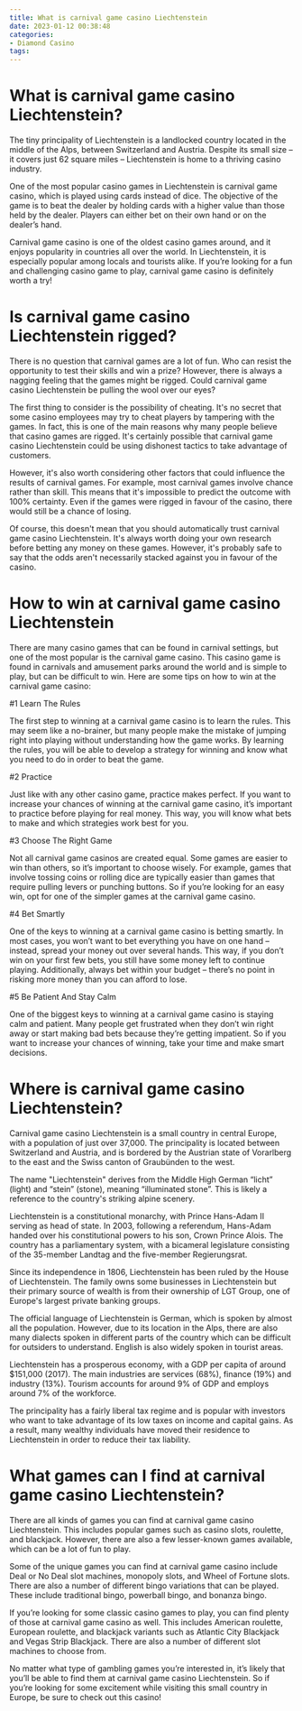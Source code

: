 ```yaml
---
title: What is carnival game casino Liechtenstein
date: 2023-01-12 00:38:48
categories:
- Diamond Casino
tags:
---
```



#  What is carnival game casino Liechtenstein?

The tiny principality of Liechtenstein is a landlocked country located in the middle of the Alps, between Switzerland and Austria. Despite its small size – it covers just 62 square miles – Liechtenstein is home to a thriving casino industry.

One of the most popular casino games in Liechtenstein is carnival game casino, which is played using cards instead of dice. The objective of the game is to beat the dealer by holding cards with a higher value than those held by the dealer. Players can either bet on their own hand or on the dealer’s hand.

Carnival game casino is one of the oldest casino games around, and it enjoys popularity in countries all over the world. In Liechtenstein, it is especially popular among locals and tourists alike. If you’re looking for a fun and challenging casino game to play, carnival game casino is definitely worth a try!

#  Is carnival game casino Liechtenstein rigged?

There is no question that carnival games are a lot of fun. Who can resist the opportunity to test their skills and win a prize? However, there is always a nagging feeling that the games might be rigged. Could carnival game casino Liechtenstein be pulling the wool over our eyes?

The first thing to consider is the possibility of cheating. It's no secret that some casino employees may try to cheat players by tampering with the games. In fact, this is one of the main reasons why many people believe that casino games are rigged. It's certainly possible that carnival game casino Liechtenstein could be using dishonest tactics to take advantage of customers.

However, it's also worth considering other factors that could influence the results of carnival games. For example, most carnival games involve chance rather than skill. This means that it's impossible to predict the outcome with 100% certainty. Even if the games were rigged in favour of the casino, there would still be a chance of losing.

Of course, this doesn't mean that you should automatically trust carnival game casino Liechtenstein. It's always worth doing your own research before betting any money on these games. However, it's probably safe to say that the odds aren't necessarily stacked against you in favour of the casino.

#  How to win at carnival game casino Liechtenstein

There are many casino games that can be found in carnival settings, but one of the most popular is the carnival game casino. This casino game is found in carnivals and amusement parks around the world and is simple to play, but can be difficult to win. Here are some tips on how to win at the carnival game casino:

#1 Learn The Rules

The first step to winning at a carnival game casino is to learn the rules. This may seem like a no-brainer, but many people make the mistake of jumping right into playing without understanding how the game works. By learning the rules, you will be able to develop a strategy for winning and know what you need to do in order to beat the game.

#2 Practice

Just like with any other casino game, practice makes perfect. If you want to increase your chances of winning at the carnival game casino, it’s important to practice before playing for real money. This way, you will know what bets to make and which strategies work best for you.

#3 Choose The Right Game

Not all carnival game casinos are created equal. Some games are easier to win than others, so it’s important to choose wisely. For example, games that involve tossing coins or rolling dice are typically easier than games that require pulling levers or punching buttons. So if you’re looking for an easy win, opt for one of the simpler games at the carnival game casino.

#4 Bet Smartly

One of the keys to winning at a carnival game casino is betting smartly. In most cases, you won’t want to bet everything you have on one hand – instead, spread your money out over several hands. This way, if you don’t win on your first few bets, you still have some money left to continue playing. Additionally, always bet within your budget – there’s no point in risking more money than you can afford to lose.

#5 Be Patient And Stay Calm

One of the biggest keys to winning at a carnival game casino is staying calm and patient. Many people get frustrated when they don’t win right away or start making bad bets because they’re getting impatient. So if you want to increase your chances of winning, take your time and make smart decisions.

#  Where is carnival game casino Liechtenstein?

Carnival game casino Liechtenstein is a small country in central Europe, with a population of just over 37,000. The principality is located between Switzerland and Austria, and is bordered by the Austrian state of Vorarlberg to the east and the Swiss canton of Graubünden to the west.

The name "Liechtenstein" derives from the Middle High German “licht” (light) and “stein” (stone), meaning “illuminated stone”. This is likely a reference to the country's striking alpine scenery.

Liechtenstein is a constitutional monarchy, with Prince Hans-Adam II serving as head of state. In 2003, following a referendum, Hans-Adam handed over his constitutional powers to his son, Crown Prince Alois. The country has a parliamentary system, with a bicameral legislature consisting of the 35-member Landtag and the five-member Regierungsrat.

Since its independence in 1806, Liechtenstein has been ruled by the House of Liechtenstein. The family owns some businesses in Liechtenstein but their primary source of wealth is from their ownership of LGT Group, one of Europe's largest private banking groups.

The official language of Liechtenstein is German, which is spoken by almost all the population. However, due to its location in the Alps, there are also many dialects spoken in different parts of the country which can be difficult for outsiders to understand. English is also widely spoken in tourist areas.

Liechtenstein has a prosperous economy, with a GDP per capita of around $151,000 (2017). The main industries are services (68%), finance (19%) and industry (13%). Tourism accounts for around 9% of GDP and employs around 7% of the workforce.

The principality has a fairly liberal tax regime and is popular with investors who want to take advantage of its low taxes on income and capital gains. As a result, many wealthy individuals have moved their residence to Liechtenstein in order to reduce their tax liability.

#  What games can I find at carnival game casino Liechtenstein?

There are all kinds of games you can find at carnival game casino Liechtenstein. This includes popular games such as casino slots, roulette, and blackjack. However, there are also a few lesser-known games available, which can be a lot of fun to play.

Some of the unique games you can find at carnival game casino include Deal or No Deal slot machines, monopoly slots, and Wheel of Fortune slots. There are also a number of different bingo variations that can be played. These include traditional bingo, powerball bingo, and bonanza bingo.

If you’re looking for some classic casino games to play, you can find plenty of those at carnival game casino as well. This includes American roulette, European roulette, and blackjack variants such as Atlantic City Blackjack and Vegas Strip Blackjack. There are also a number of different slot machines to choose from.

No matter what type of gambling games you’re interested in, it’s likely that you’ll be able to find them at carnival game casino Liechtenstein. So if you’re looking for some excitement while visiting this small country in Europe, be sure to check out this casino!
